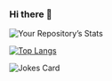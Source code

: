 ### Hi there 👋
![Your Repository’s Stats](https://github-readme-stats.vercel.app/api?username=devagarwal007&show_icons=true)

[![Top Langs](https://github-readme-stats.vercel.app/api/top-langs/?username=devagarwal007&layout=compact)](https://github.com/anuraghazra/github-readme-stats)
<!--
**devagarwal007/devagarwal007** is a ✨ _special_ ✨ repository because its `README.md` (this file) appears on your GitHub profile.

Here are some ideas to get you started:

- 🔭 I’m currently working on ...
- 🌱 I’m currently learning ...
- 👯 I’m looking to collaborate on ...
- 🤔 I’m looking for help with ...
- 💬 Ask me about ...
- 📫 How to reach me: ...
- 😄 Pronouns: ...
- ⚡ Fun fact: ...
-->

![Jokes Card](https://readme-jokes.vercel.app/api)
